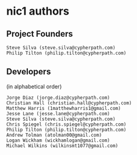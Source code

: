 # nic1 authors

## Project Founders

    Steve Silva (steve.silva@cypherpath.com)
    Philip Tilton (philip.tilton@cypherpath.com)

## Developers

(in alphabetical order)

    Jorge Diaz (jorge.diaz@cypherpath.com)
    Christian Hall (christian.hall@cypherpath.com)
    Matthew Harris (1matthewharris1@gmail.com)
    Jesse Lane (jesse.lane@cypherpath.com)
    Steve Silva (steve.silva@cypherpath.com)
    Chris Spiegel (chris.spiegel@cypherpath.com)
    Philip Tilton (philip.tilton@cypherpath.com)
    Andrew Tolman (atolman00@gmail.com)
    Logan Wickham (wickhamlogan@gmail.com)
    Michael Wilkins (wilkinsmt1077@gmail.com)

